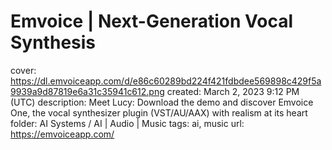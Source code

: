 # Emvoice | Next-Generation Vocal Synthesis

cover: https://dl.emvoiceapp.com/d/e86c60289bd224f421fdbdee569898c429f5a9939a9d87819e6a31c35941c612.png
created: March 2, 2023 9:12 PM (UTC)
description: Meet Lucy: Download the demo and discover Emvoice One, the vocal synthesizer plugin (VST/AU/AAX) with realism at its heart
folder: AI Systems / AI | Audio | Music
tags: ai, music
url: https://emvoiceapp.com/